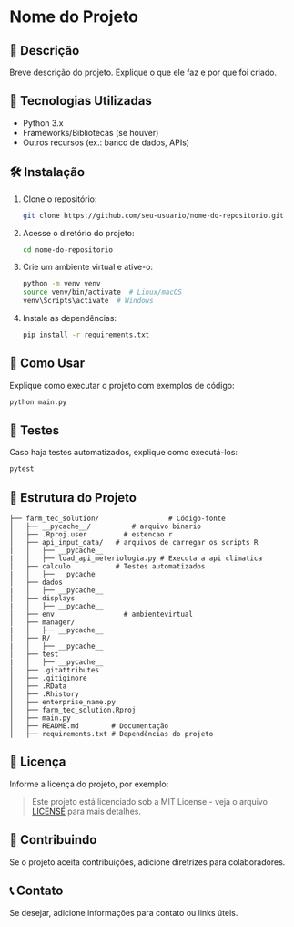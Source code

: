 # Nome do Projeto

## 📌 Descrição  
Breve descrição do projeto. Explique o que ele faz e por que foi criado.

## 🐜 Tecnologias Utilizadas  
- Python 3.x  
- Frameworks/Bibliotecas (se houver)  
- Outros recursos (ex.: banco de dados, APIs)  

## 🛠 Instalação  
1. Clone o repositório:
   ```bash
   git clone https://github.com/seu-usuario/nome-do-repositorio.git
   ```
2. Acesse o diretório do projeto:
   ```bash
   cd nome-do-repositorio
   ```
3. Crie um ambiente virtual e ative-o:
   ```bash
   python -m venv venv
   source venv/bin/activate  # Linux/macOS
   venv\Scripts\activate  # Windows
   ```
4. Instale as dependências:
   ```bash
   pip install -r requirements.txt
   ```

## 🚀 Como Usar  
Explique como executar o projeto com exemplos de código:  

```bash
python main.py
```

## 🧪 Testes  
Caso haja testes automatizados, explique como executá-los:  
```bash
pytest
```

## 💁️ Estrutura do Projeto  
```plaintext
├── farm_tec_solution/                 # Código-fonte
│   ├── __pycache__/          # arquivo binario
│   ├── .Rproj.user         # estencao r
│   ├── api_input_data/   # arquivos de carregar os scripts R
|   │   ├── __pycache__
|   │   ├── load_api_meteriologia.py # Executa a api climatica          
│   ├── calculo           # Testes automatizados
|   │   ├── __pycache__
│   ├── dados  
|   │   ├── __pycache__
│   ├── displays  
|   │   ├── __pycache__
│   ├── env                 # ambientevirtual
│   ├── manager/
|   │   ├── __pycache__
│   ├── R/
|   │   ├── __pycache__
│   ├── test
|   │   ├── __pycache__
│   ├── .gitattributes
│   ├── .gitiginore
│   ├── .RData
│   ├── .Rhistory
│   ├── enterprise_name.py
│   ├── farm_tec_solution.Rproj
│   ├── main.py
│   ├── README.md        # Documentação
│   ├── requirements.txt # Dependências do projeto
```

## 📄 Licença  
Informe a licença do projeto, por exemplo:  

> Este projeto está licenciado sob a MIT License - veja o arquivo [LICENSE](LICENSE) para mais detalhes.

## 🤝 Contribuindo  
Se o projeto aceita contribuições, adicione diretrizes para colaboradores.

## 📞 Contato  
Se desejar, adicione informações para contato ou links úteis.


